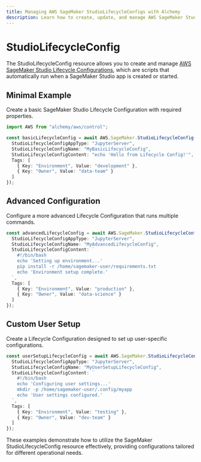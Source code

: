 ```yaml
---
title: Managing AWS SageMaker StudioLifecycleConfigs with Alchemy
description: Learn how to create, update, and manage AWS SageMaker StudioLifecycleConfigs using Alchemy Cloud Control.
---
```


# StudioLifecycleConfig

The StudioLifecycleConfig resource allows you to create and manage [AWS SageMaker Studio Lifecycle Configurations](https://docs.aws.amazon.com/sagemaker/latest/userguide/), which are scripts that automatically run when a SageMaker Studio app is created or started.

## Minimal Example

Create a basic SageMaker Studio Lifecycle Configuration with required properties.

```ts
import AWS from "alchemy/aws/control";

const basicLifecycleConfig = await AWS.SageMaker.StudioLifecycleConfig("BasicLifecycleConfig", {
  StudioLifecycleConfigAppType: "JupyterServer",
  StudioLifecycleConfigName: "MyBasicLifecycleConfig",
  StudioLifecycleConfigContent: "echo 'Hello from Lifecycle Config!'",
  Tags: [
    { Key: "Environment", Value: "development" },
    { Key: "Owner", Value: "data-team" }
  ]
});
```

## Advanced Configuration

Configure a more advanced Lifecycle Configuration that runs multiple commands.

```ts
const advancedLifecycleConfig = await AWS.SageMaker.StudioLifecycleConfig("AdvancedLifecycleConfig", {
  StudioLifecycleConfigAppType: "JupyterServer",
  StudioLifecycleConfigName: "MyAdvancedLifecycleConfig",
  StudioLifecycleConfigContent: `
    #!/bin/bash
    echo 'Setting up environment...'
    pip install -r /home/sagemaker-user/requirements.txt
    echo 'Environment setup complete.'
  `,
  Tags: [
    { Key: "Environment", Value: "production" },
    { Key: "Owner", Value: "data-science" }
  ]
});
```

## Custom User Setup

Create a Lifecycle Configuration designed to set up user-specific configurations.

```ts
const userSetupLifecycleConfig = await AWS.SageMaker.StudioLifecycleConfig("UserSetupLifecycleConfig", {
  StudioLifecycleConfigAppType: "JupyterServer",
  StudioLifecycleConfigName: "MyUserSetupLifecycleConfig",
  StudioLifecycleConfigContent: `
    #!/bin/bash
    echo 'Configuring user settings...'
    mkdir -p /home/sagemaker-user/.config/myapp
    echo 'User settings configured.'
  `,
  Tags: [
    { Key: "Environment", Value: "testing" },
    { Key: "Owner", Value: "dev-team" }
  ]
});
```

These examples demonstrate how to utilize the SageMaker StudioLifecycleConfig resource effectively, providing configurations tailored for different operational needs.